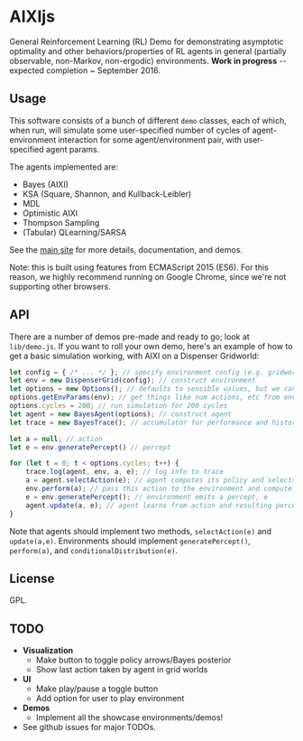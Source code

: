 # AIXIjs
General Reinforcement Learning (RL) Demo for demonstrating asymptotic optimality and other behaviors/properties of RL agents in general (partially observable, non-Markov, non-ergodic) environments. **Work in progress** -- expected completion ~ September 2016.
## Usage
This software consists of a bunch of different `demo` classes, each of which, when run, will simulate some user-specified number of cycles of agent-environment interaction for some agent/environment pair, with user-specified agent params.

The agents implemented are:
- Bayes (AIXI)
- KSA (Square, Shannon, and Kullback-Leibler)
- MDL
- Optimistic AIXI
- Thompson Sampling
- (Tabular) QLearning/SARSA

See the [main site](http://aslanides.github.io/aixijs) for more details, documentation, and demos.

Note: this is built using features from ECMAScript 2015 (ES6). For this reason, we highly recommend running on Google Chrome, since we're not supporting other browsers.

## API
There are a number of demos pre-made and ready to go; look at `lib/demo.js`. If you want to roll your own demo, here's an example of how to get a basic simulation working, with AIXI on a Dispenser Gridworld:

```javascript
let config = { /* ... */ }; // specify environment config (e.g. gridworld layout)
let env = new DispenserGrid(config); // construct environment
let options = new Options(); // defaults to sensible values, but we can change them
options.getEnvParams(env); // get things like num actions, etc from environment
options.cycles = 200; // run simulation for 200 cycles
let agent = new BayesAgent(options); // construct agent
let trace = new BayesTrace(); // accumulator for performance and history

let a = null; // action
let e = env.generatePercept() // percept

for (let t = 0; t < options.cycles; t++) {
	trace.log(agent, env, a, e); // log info to trace
	a = agent.selectAction(e); // agent computes its policy and selects an action, a
	env.perform(a); // pass this action to the environment and compute dynamics
	e = env.generatePercept(); // environment emits a percept, e
	agent.update(a, e); // agent learns from action and resulting percept
}
```

Note that agents should implement two methods, `selectAction(e)` and `update(a,e)`. Environments should implement `generatePercept()`, `perform(a)`, and `conditionalDistribution(e)`.

## License
GPL.

## TODO
- **Visualization**
	- Make button to toggle policy arrows/Bayes posterior
	- Show last action taken by agent in grid worlds
- **UI**
    - Make play/pause a toggle button
	- Add option for user to play environment
- **Demos**
    - Implement all the showcase environments/demos!
- See github issues for major TODOs.
